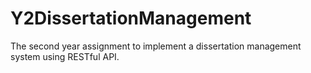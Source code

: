 # Y2DissertationManagement
The second year assignment to implement a dissertation management system using RESTful API.

